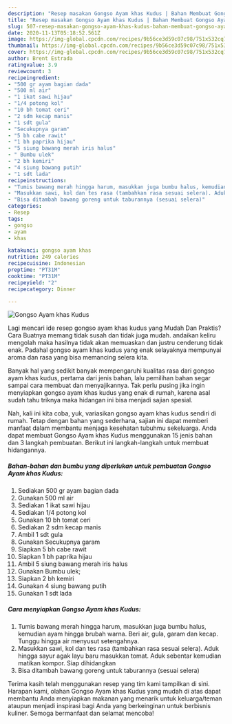 ```yaml
---
description: "Resep masakan Gongso Ayam khas Kudus | Bahan Membuat Gongso Ayam khas Kudus Yang Sempurna"
title: "Resep masakan Gongso Ayam khas Kudus | Bahan Membuat Gongso Ayam khas Kudus Yang Sempurna"
slug: 507-resep-masakan-gongso-ayam-khas-kudus-bahan-membuat-gongso-ayam-khas-kudus-yang-sempurna
date: 2020-11-13T05:18:52.561Z
image: https://img-global.cpcdn.com/recipes/9b56ce3d59c07c98/751x532cq70/gongso-ayam-khas-kudus-foto-resep-utama.jpg
thumbnail: https://img-global.cpcdn.com/recipes/9b56ce3d59c07c98/751x532cq70/gongso-ayam-khas-kudus-foto-resep-utama.jpg
cover: https://img-global.cpcdn.com/recipes/9b56ce3d59c07c98/751x532cq70/gongso-ayam-khas-kudus-foto-resep-utama.jpg
author: Brent Estrada
ratingvalue: 3.9
reviewcount: 3
recipeingredient:
- "500 gr ayam bagian dada"
- "500 ml air"
- "1 ikat sawi hijau"
- "1/4 potong kol"
- "10 bh tomat ceri"
- "2 sdm kecap manis"
- "1 sdt gula"
- "Secukupnya garam"
- "5 bh cabe rawit"
- "1 bh paprika hijau"
- "5 siung bawang merah iris halus"
- " Bumbu ulek"
- "2 bh kemiri"
- "4 siung bawang putih"
- "1 sdt lada"
recipeinstructions:
- "Tumis bawang merah hingga harum, masukkan juga bumbu halus, kemudian ayam hingga brubah warna. Beri air, gula, garam dan kecap. Tunggu hingga air menyusut setengahnya."
- "Masukkan sawi, kol dan tes rasa (tambahkan rasa sesuai selera). Aduk hingga sayur agak layu baru masukkan tomat. Aduk sebentar kemudian matikan kompor. Siap dihidangkan"
- "Bisa ditambah bawang goreng untuk taburannya (sesuai selera)"
categories:
- Resep
tags:
- gongso
- ayam
- khas

katakunci: gongso ayam khas 
nutrition: 249 calories
recipecuisine: Indonesian
preptime: "PT31M"
cooktime: "PT31M"
recipeyield: "2"
recipecategory: Dinner

---
```



![Gongso Ayam khas Kudus](https://img-global.cpcdn.com/recipes/9b56ce3d59c07c98/751x532cq70/gongso-ayam-khas-kudus-foto-resep-utama.jpg)

Lagi mencari ide resep gongso ayam khas kudus yang Mudah Dan Praktis? Cara Buatnya memang tidak susah dan tidak juga mudah. andaikan keliru mengolah maka hasilnya tidak akan memuaskan dan justru cenderung tidak enak. Padahal gongso ayam khas kudus yang enak selayaknya mempunyai aroma dan rasa yang bisa memancing selera kita.



Banyak hal yang sedikit banyak mempengaruhi kualitas rasa dari gongso ayam khas kudus, pertama dari jenis bahan, lalu pemilihan bahan segar sampai cara membuat dan menyajikannya. Tak perlu pusing jika ingin menyiapkan gongso ayam khas kudus yang enak di rumah, karena asal sudah tahu triknya maka hidangan ini bisa menjadi sajian spesial.


Nah, kali ini kita coba, yuk, variasikan gongso ayam khas kudus sendiri di rumah. Tetap dengan bahan yang sederhana, sajian ini dapat memberi manfaat dalam membantu menjaga kesehatan tubuhmu sekeluarga. Anda dapat membuat Gongso Ayam khas Kudus menggunakan 15 jenis bahan dan 3 langkah pembuatan. Berikut ini langkah-langkah untuk membuat hidangannya.

<!--inarticleads1-->

##### Bahan-bahan dan bumbu yang diperlukan untuk pembuatan Gongso Ayam khas Kudus:

1. Sediakan 500 gr ayam bagian dada
1. Gunakan 500 ml air
1. Sediakan 1 ikat sawi hijau
1. Sediakan 1/4 potong kol
1. Gunakan 10 bh tomat ceri
1. Sediakan 2 sdm kecap manis
1. Ambil 1 sdt gula
1. Gunakan Secukupnya garam
1. Siapkan 5 bh cabe rawit
1. Siapkan 1 bh paprika hijau
1. Ambil 5 siung bawang merah iris halus
1. Gunakan  Bumbu ulek;
1. Siapkan 2 bh kemiri
1. Gunakan 4 siung bawang putih
1. Gunakan 1 sdt lada




<!--inarticleads2-->

##### Cara menyiapkan Gongso Ayam khas Kudus:

1. Tumis bawang merah hingga harum, masukkan juga bumbu halus, kemudian ayam hingga brubah warna. Beri air, gula, garam dan kecap. Tunggu hingga air menyusut setengahnya.
1. Masukkan sawi, kol dan tes rasa (tambahkan rasa sesuai selera). Aduk hingga sayur agak layu baru masukkan tomat. Aduk sebentar kemudian matikan kompor. Siap dihidangkan
1. Bisa ditambah bawang goreng untuk taburannya (sesuai selera)




Terima kasih telah menggunakan resep yang tim kami tampilkan di sini. Harapan kami, olahan Gongso Ayam khas Kudus yang mudah di atas dapat membantu Anda menyiapkan makanan yang menarik untuk keluarga/teman ataupun menjadi inspirasi bagi Anda yang berkeinginan untuk berbisnis kuliner. Semoga bermanfaat dan selamat mencoba!
